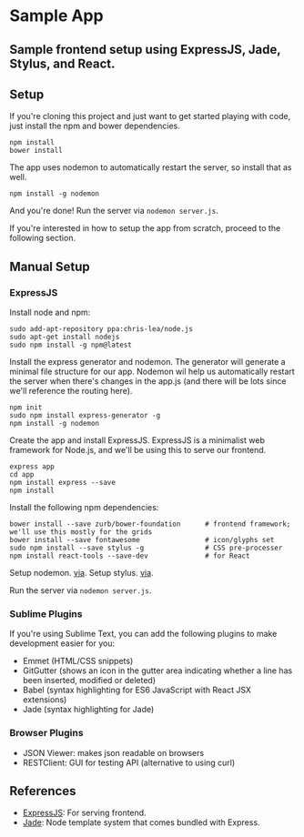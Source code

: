 # Sample App
## Sample frontend setup using ExpressJS, Jade, Stylus, and React.

## Setup

If you're cloning this project and just want to get started playing with code, just install the npm and bower dependencies.

```
npm install
bower install
```

The app uses nodemon to automatically restart the server, so install that as well.

```
npm install -g nodemon
```

And you're done! Run the server via ```nodemon server.js```.

If you're interested in how to setup the app from scratch, proceed to the following section.

## Manual Setup
### ExpressJS

Install node and npm:

```
sudo add-apt-repository ppa:chris-lea/node.js
sudo apt-get install nodejs
sudo npm install -g npm@latest
```

Install the express generator and nodemon. The generator will generate a minimal file structure for our app. Nodemon wil help us automatically restart the server when there's changes in the app.js (and there will be lots since we'll reference the routing here).

```
npm init
sudo npm install express-generator -g
npm install -g nodemon
```

Create the app and install ExpressJS. ExpressJS is a minimalist web framework for Node.js, and we'll be using this to serve our frontend.

```
express app
cd app
npm install express --save
npm install
```

Install the following npm dependencies:

```
bower install --save zurb/bower-foundation      # frontend framework; we'll use this mostly for the grids
bower install --save fontawesome                # icon/glyphs set
sudo npm install --save stylus -g               # CSS pre-processer
npm install react-tools --save-dev              # for React
```

Setup nodemon. [via](https://github.com/remy/nodemon/issues/330).
Setup stylus. [via](http://code.runnable.com/U_kP7TNQ2DxbGg7d/express-jade-stylus-demo-for-node-js).

Run the server via ```nodemon server.js```.

### Sublime Plugins

If you're using Sublime Text, you can add the following plugins to make development easier for you:
* Emmet (HTML/CSS snippets)
* GitGutter (shows an icon in the gutter area indicating whether a line has been inserted, modified or deleted)
* Babel (syntax highlighting for ES6 JavaScript with React JSX extensions)
* Jade  (syntax highlighting for Jade)

### Browser Plugins

* JSON Viewer: makes json readable on browsers
* RESTClient: GUI for testing API (alternative to using curl)

## References
* [ExpressJS](http://expressjs.com/starter/hello-world.html): For serving frontend.
* [Jade](http://jade-lang.com/tutorial/): Node template system that comes bundled with Express.
